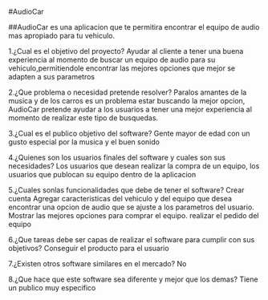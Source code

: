 #AudioCar

##AudioCar es una aplicacion que te permitira encontrar el equipo de audio mas apropiado para tu vehiculo.

1.¿Cual es el objetivo del proyecto? Ayudar al cliente a tener una buena experiencia al momento de buscar un equipo de audio para su vehiculo,permitiendole encontrar las mejores opciones que mejor se adapten a sus parametros

2.¿Que problema o necesidad pretende resolver?
Paralos amantes de la musica y de los carros es un problema estar buscando la mejor opcion, AudioCar pretende ayudar a los usuarios a tener una mejor experiencia al momento de realizar este tipo de busquedas. 

3.¿Cual es el publico objetivo del software? 
Gente mayor de edad con un gusto especial por la musica y el buen sonido

4.¿Quienes son los usuarios finales del software y cuales son sus necesidades?
Los usuarios que desean realizar la compra de un equipo, los usuarios que publocan su equipo dentro de la aplicacion

5.¿Cuales sonlas funcionalidades que debe de tener el software?
Crear cuenta
Agregar caracteristicas del vehiculo y del equipo que desea 
encontrar una opcion de audio que se ajuste a los parametros del usuario.
Mostrar las mejores opciones para comprar el equipo.
realizar el pedido del equipo

6.¿Que tareas debe ser capas de realizar el software para cumplir con sus objetivos?
Conseguir el producto para el usuario

7.¿Existen otros software similares en el mercado?
No

8.¿Que hace que este software sea diferente y mejor que los demas?
Tiene un publico muy especifico